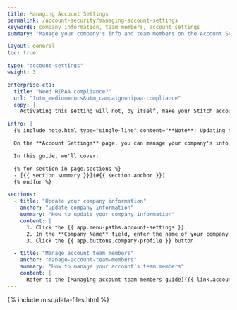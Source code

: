 ```yaml
---
title: Managing Account Settings
permalink: /account-security/managing-account-settings
keywords: company information, team members, account settings
summary: "Manage your company's info and team members on the Account Settings page."

layout: general
toc: true

type: "account-settings"
weight: 3

enterprise-cta:
  title: "Need HIPAA compliance?"
  url: "?utm_medium=docs&utm_campaign=hipaa-compliance"
  copy: |
    Activating this setting will not, by itself, make your Stitch account HIPAA compliant. As part of an Enterprise plan, Stitch can ensure PHI is handled in compliance with HIPAA. [Contact Stitch Sales for more info]({{ site.sales | append: page.enterprise-cta.url }}).

intro: |
  {% include note.html type="single-line" content="**Note**: Updating the settings outlined in this guide will affect your entire Stitch account." %}

  On the **Account Settings** page, you can manage your company's info, notification settings, and team members.

  In this guide, we'll cover:

  {% for section in page.sections %}
  - [{{ section.summary }}](#{{ section.anchor }})
  {% endfor %}

sections:
  - title: "Update your company information"
    anchor: "update-company-information"
    summary: "How to update your company information"
    content: |
      1. Click the {{ app.menu-paths.account-settings }}.
      2. In the **Company Name** field, enter the name of your company.
      3. Click the {{ app.buttons.company-profile }} button.

  - title: "Manage account team members"
    anchor: "manage-account-team-members"
    summary: "How to manage your account's team members"
    content: |
      Refer to the [Managing account team members guide]({{ link.account.team-members | prepend: site.baseurl }}) for info on managing the users in your Stitch account.
---
```

{% include misc/data-files.html %}